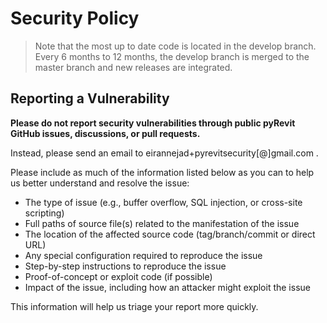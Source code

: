 # Security Policy

> Note that the most up to date code is located in the develop branch. Every 6 months to 12 months, the develop branch is merged to the master branch and new releases are integrated.

## Reporting a Vulnerability

**Please do not report security vulnerabilities through public pyRevit GitHub issues, discussions, or pull requests.**

Instead, please send an email to eirannejad+pyrevitsecurity[@]gmail.com .

Please include as much of the information listed below as you can to help us better understand and resolve the issue:

- The type of issue (e.g., buffer overflow, SQL injection, or cross-site scripting)
- Full paths of source file(s) related to the manifestation of the issue
- The location of the affected source code (tag/branch/commit or direct URL)
- Any special configuration required to reproduce the issue
- Step-by-step instructions to reproduce the issue
- Proof-of-concept or exploit code (if possible)
- Impact of the issue, including how an attacker might exploit the issue

This information will help us triage your report more quickly.
